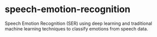 # speech-emotion-recognition
Speech Emotion Recognition (SER) using deep learning and traditional machine learning techniques to classify emotions from speech data.
